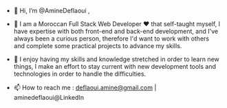 - 👋 Hi, I’m @AmineDeflaoui ,
- 👀 I am a Moroccan Full Stack Web Developer ❤ that self-taught myself, I have expertise with both front-end and back-end development,
and I've always been a curious person, therefore I'd want to work with others and complete some practical projects to advance my skills.

- 🌱 I enjoy having my skills and knowledge stretched in order to learn new things,
I make an effort to stay current with new development tools and technologies in order to handle the difficulties.

- 📫 How to reach me : deflaoui.amine@gmail.com | aminedeflaoui@LinkedIn

<!---
AmineDeflaoui/AmineDeflaoui is a ✨ special ✨ repository because its `README.md` (this file) appears on your GitHub profile.
You can click the Preview link to take a look at your changes.
--->

